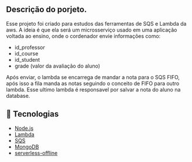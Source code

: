 ## Descrição do porjeto. 

Esse projeto foi criado para estudos das ferramentas de SQS e Lambda da aws.
A ideia é que ela será um microsserviço usado em uma aplicação voltada ao ensino, onde o cordenador envie informações como:
- id_professor
- id_course
- id_student
- grade (valor da avaliação do aluno)

Após enviar, o lambda se encarrega de mandar a nota para o SQS FIFO, após isso a fila manda as notas seguindo o conceito de FIFO para outro lambda.
Esse ultimo lambda é responsavel por salvar a nota do aluno na database.

## :rocket: Tecnologias 

-  [Node.js](https://nodejs.org)
-  [Lambda](https://aws.amazon.com/pt/lambda/)
-  [SQS](https://docs.aws.amazon.com/pt_br/AWSSimpleQueueService/latest/SQSDeveloperGuide/welcome.html)
-  [MongoDB](https://www.mongodb.com/)
-  [serverless-offline](https://github.com/dherault/serverless-offline)